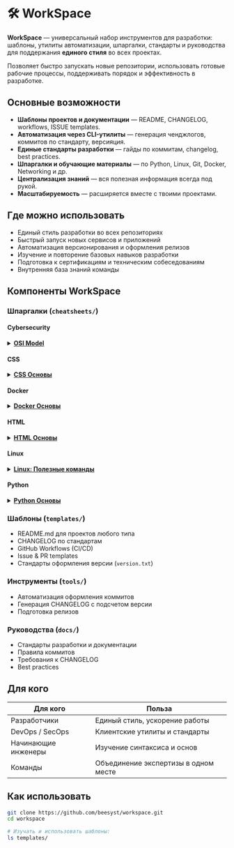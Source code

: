 # 🛠 WorkSpace

**WorkSpace** — универсальный набор инструментов для разработки:
шаблоны, утилиты автоматизации, шпаргалки, стандарты и руководства для поддержания **единого стиля** во всех проектах.

Позволяет быстро запускать новые репозитории, использовать готовые рабочие процессы, поддерживать порядок и эффективность в разработке.

## Основные возможности

* **Шаблоны проектов и документации** — README, CHANGELOG, workflows, ISSUE templates.
* **Автоматизация через CLI-утилиты** — генерация ченджлогов, коммитов по стандарту, версияция.
* **Единые стандарты разработки** — гайды по коммитам, changelog, best practices.
* **Шпаргалки и обучающие материалы** — по Python, Linux, Git, Docker, Networking и др.
* **Централизация знаний** — вся полезная информация всегда под рукой.
* **Масштабируемость** — расширяется вместе с твоими проектами.

## Где можно использовать

* Единый стиль разработки во всех репозиториях
* Быстрый запуск новых сервисов и приложений
* Автоматизация версионирования и оформления релизов
* Изучение и повторение базовых навыков разработки
* Подготовка к сертификациям и техническим собеседованиям
* Внутренняя база знаний команды

## Компоненты WorkSpace

### Шпаргалки (`cheatsheets/`)

#### Cybersecurity
<details>
  <summary><strong><a href="https://github.com/beesyst/workspace/blob/main/cheatsheets/cybersecurity/osi.md">OSI Model</a></strong></summary>
  <ul>
    <li><a href="https://github.com/beesyst/workspace/blob/main/cheatsheets/cybersecurity/osi.md#%D0%9E%D0%B1%D1%89%D0%B0%D1%8F-%D1%81%D1%82%D1%80%D1%83%D0%BA%D1%82%D1%83%D1%80%D0%B0-osi">Общая структура OSI</a></li>
    <li><a href="https://github.com/beesyst/workspace/blob/main/cheatsheets/cybersecurity/osi.md#%D0%A2%D0%B8%D0%BF%D1%8B-%D0%B4%D0%B0%D0%BD%D0%BD%D1%8B%D1%85-pdu">Типы данных (PDU)</a></li>
    <li><a href="https://github.com/beesyst/workspace/blob/main/cheatsheets/cybersecurity/osi.md#%D0%A4%D1%83%D0%BD%D0%BA%D1%86%D0%B8%D0%B8-%D0%B8-%D0%BF%D1%80%D0%B8%D0%BC%D0%B5%D1%80%D1%8B-%D0%BF%D1%80%D0%BE%D1%82%D0%BE%D0%BA%D0%BE%D0%BB%D0%BE%D0%B2-%D0%BF%D0%BE-%D1%83%D1%80%D0%BE%D0%B2%D0%BD%D1%8F%D0%BC">Функции и примеры протоколов по уровням</a></li>
    <li><a href="https://github.com/beesyst/workspace/blob/main/cheatsheets/cybersecurity/osi.md#%D0%A2%D0%B8%D0%BF%D1%8B-%D0%BC%D0%B5%D0%B6%D1%81%D0%B5%D1%82%D0%B5%D0%B2%D1%8B%D1%85-%D1%8D%D0%BA%D1%80%D0%B0%D0%BD%D0%BE%D0%B2-firewall-types-%D0%BF%D0%BE-%D1%83%D1%80%D0%BE%D0%B2%D0%BD%D1%8F%D0%BC-osi">Типы межсетевых экранов по уровням OSI</a></li>
    <li><a href="https://github.com/beesyst/workspace/blob/main/cheatsheets/cybersecurity/osi.md#%D0%90%D1%82%D0%B0%D0%BA%D0%B8-%D0%B8-%D1%83%D0%B3%D1%80%D0%BE%D0%B7%D1%8B-%D0%BF%D0%BE-%D1%83%D1%80%D0%BE%D0%B2%D0%BD%D1%8F%D0%BC-osi">Атаки и угрозы по уровням OSI</a></li>
    <li><a href="https://github.com/beesyst/workspace/blob/main/cheatsheets/cybersecurity/osi.md#%D0%9F%D1%80%D0%BE%D0%B1%D0%BB%D0%B5%D0%BC%D1%8B-%D0%B8-%D0%B4%D0%B8%D0%B0%D0%B3%D0%BD%D0%BE%D1%81%D1%82%D0%B8%D0%BA%D0%B0-troubleshooting">Проблемы и диагностика (Troubleshooting)</a></li>
    <li><a href="https://github.com/beesyst/workspace/blob/main/cheatsheets/cybersecurity/osi.md#%D0%90%D0%BA%D1%82%D0%B8%D0%B2%D0%BD%D0%BE%D1%81%D1%82%D0%B8-%D0%B8-%D1%83%D1%8F%D0%B7%D0%B2%D0%B8%D0%BC%D0%BE%D1%81%D1%82%D0%B8-%D0%BF%D0%BE-%D1%83%D1%80%D0%BE%D0%B2%D0%BD%D1%8F%D0%BC">Активности и уязвимости по уровням</a></li>
    <li><a href="https://github.com/beesyst/workspace/blob/main/cheatsheets/cybersecurity/osi.md#%D0%91%D1%8B%D1%81%D1%82%D1%80%D1%8B%D0%B5-%D0%BA%D0%BE%D0%BC%D0%B0%D0%BD%D0%B4%D1%8B-%D0%B4%D0%BB%D1%8F-%D0%BF%D1%80%D0%BE%D0%B2%D0%B5%D1%80%D0%BA%D0%B8-%D1%81%D0%B5%D1%82%D0%B5%D0%B2%D1%8B%D1%85-%D0%BF%D1%80%D0%BE%D0%B1%D0%BB%D0%B5%D0%BC">Быстрые команды для проверки сетевых проблем</a></li>
  </ul>
</details>

#### CSS

<details>
  <summary><strong><a href="https://github.com/beesyst/workspace/blob/main/cheatsheets/css/css-basics.md">CSS Основы</a></strong></summary>
  <ul>
    <li><a href="https://github.com/beesyst/workspace/blob/main/cheatsheets/css/css-basics.md#%D0%9F%D0%BE%D0%B4%D0%BA%D0%BB%D1%8E%D1%87%D0%B5%D0%BD%D0%B8%D0%B5-%D1%81%D1%82%D0%B8%D0%BB%D0%B5%D0%B9">Подключение стилей</a></li>
    <li><a href="https://github.com/beesyst/workspace/blob/main/cheatsheets/css/css-basics.md#%D0%A1%D0%B5%D0%BB%D0%B5%D0%BA%D1%82%D0%BE%D1%80%D1%8B">Селекторы</a></li>
    <li><a href="https://github.com/beesyst/workspace/blob/main/cheatsheets/css/css-basics.md#%D0%A6%D0%B2%D0%B5%D1%82-%D0%B8-%D1%84%D0%BE%D0%BD">Цвет и фон</a></li>
    <li>
      <a href="https://github.com/beesyst/workspace/blob/main/cheatsheets/css/css-basics.md#%D0%A8%D1%80%D0%B8%D1%84%D1%82%D1%8B">Шрифты</a>
      <ul>
        <li><a href="https://github.com/beesyst/workspace/blob/main/cheatsheets/css/css-basics.md#%D0%9C%D0%BE%D0%B4%D0%B5%D0%BB%D1%8C-%D0%B1%D0%BB%D0%BE%D0%BA%D0%B0">Модель блока</a></li>
      </ul>
    </li>
    <li><a href="https://github.com/beesyst/workspace/blob/main/cheatsheets/css/css-basics.md#%D0%A0%D0%B0%D0%B7%D0%BC%D0%B5%D1%80%D1%8B">Размеры</a></li>
    <li><a href="https://github.com/beesyst/workspace/blob/main/cheatsheets/css/css-basics.md#%D0%93%D1%80%D0%B0%D0%BD%D0%B8%D1%86%D1%8B-%D0%B8-%D1%80%D0%B0%D0%BC%D0%BA%D0%B8">Границы и рамки</a></li>
    <li>
      <a href="https://github.com/beesyst/workspace/blob/main/cheatsheets/css/css-basics.md#%D0%9E%D1%82%D1%81%D1%82%D1%83%D0%BF%D1%8B-%D0%B8-%D0%BF%D0%BE%D0%BB%D1%8F">Отступы и поля</a>
      <ul>
        <li><a href="https://github.com/beesyst/workspace/blob/main/cheatsheets/css/css-basics.md#%D0%9F%D0%BE%D0%BB%D1%8F-%D1%81%D0%BD%D0%B0%D1%80%D1%83%D0%B6%D0%B8">Поля снаружи</a></li>
        <li><a href="https://github.com/beesyst/workspace/blob/main/cheatsheets/css/css-basics.md#%D0%9E%D1%82%D1%81%D1%82%D1%83%D0%BF%D1%8B-%D0%B2%D0%BD%D1%83%D1%82%D1%80%D0%B8">Отступы внутри</a></li>
        <li><a href="https://github.com/beesyst/workspace/blob/main/cheatsheets/css/css-basics.md#%D0%A7%D1%82%D0%BE%D0%B1%D1%8B-%D1%83%D1%87%D0%B8%D1%82%D1%8B%D0%B2%D0%B0%D1%82%D1%8C-%D0%BE%D1%82%D1%81%D1%82%D1%83%D0%BF%D1%8B-%D0%B2-%D1%88%D0%B8%D1%80%D0%B8%D0%BD%D0%B5">Чтобы учитывать отступы в ширине</a></li>
      </ul>
    </li>
    <li>
      <a href="https://github.com/beesyst/workspace/blob/main/cheatsheets/css/css-basics.md#%D0%A1%D0%B5%D1%82%D0%BA%D0%B0-flexbox">Сетка (flexbox)</a>
      <ul>
        <li><a href="https://github.com/beesyst/workspace/blob/main/cheatsheets/css/css-basics.md#css">CSS</a></li>
        <li><a href="https://github.com/beesyst/workspace/blob/main/cheatsheets/css/css-basics.md#html">HTML</a></li>
      </ul>
    </li>
    <li><a href="https://github.com/beesyst/workspace/blob/main/cheatsheets/css/css-basics.md#%D0%9F%D1%80%D0%B8%D0%BC%D0%B5%D1%80-%D0%BA%D0%BD%D0%BE%D0%BF%D0%BA%D0%B8">Пример кнопки</a></li>
    <li><a href="https://github.com/beesyst/workspace/blob/main/cheatsheets/css/css-basics.md#%D0%9F%D1%80%D0%B8%D0%BC%D0%B5%D1%80-%D1%84%D0%BE%D1%80%D0%BC%D1%8B">Пример формы</a></li>
  </ul>
</details>

#### Docker

<details>
  <summary><strong><a href="https://github.com/beesyst/workspace/blob/main/cheatsheets/docker/docker-basics.md">Docker Основы</a></strong></summary>
  <ul>
    <li><a href="https://github.com/beesyst/workspace/blob/main/cheatsheets/docker/docker-basics.md#%D0%A3%D1%81%D1%82%D0%B0%D0%BD%D0%BE%D0%B2%D0%BA%D0%B0-%D0%B8-%D0%B4%D0%BE%D0%BA%D1%83%D0%BC%D0%B5%D0%BD%D1%82%D1%8B">Установка и документы</a></li>
    <li>
      <a href="https://github.com/beesyst/workspace/blob/main/cheatsheets/docker/docker-basics.md#%D0%9E%D0%B1%D1%80%D0%B0%D0%B7%D1%8B-images">Образы (Images)</a>
      <ul>
        <li><a href="https://github.com/beesyst/workspace/blob/main/cheatsheets/docker/docker-basics.md#%D0%A1%D0%BE%D0%B1%D1%80%D0%B0%D1%82%D1%8C-%D0%BE%D0%B1%D1%80%D0%B0%D0%B7-%D0%B8%D0%B7-dockerfile">Собрать образ из Dockerfile</a></li>
        <li><a href="https://github.com/beesyst/workspace/blob/main/cheatsheets/docker/docker-basics.md#%D0%A1%D0%B1%D0%BE%D1%80%D0%BA%D0%B0-%D0%B1%D0%B5%D0%B7-%D0%B8%D1%81%D0%BF%D0%BE%D0%BB%D1%8C%D0%B7%D0%BE%D0%B2%D0%B0%D0%BD%D0%B8%D1%8F-%D0%BA%D1%8D%D1%88%D0%B0">Сборка без использования кэша</a></li>
        <li><a href="https://github.com/beesyst/workspace/blob/main/cheatsheets/docker/docker-basics.md#%D0%A1%D0%BF%D0%B8%D1%81%D0%BE%D0%BA-%D0%BB%D0%BE%D0%BA%D0%B0%D0%BB%D1%8C%D0%BD%D1%8B%D1%85-%D0%BE%D0%B1%D1%80%D0%B0%D0%B7%D0%BE%D0%B2">Список локальных образов</a></li>
        <li><a href="https://github.com/beesyst/workspace/blob/main/cheatsheets/docker/docker-basics.md#%D0%A3%D0%B4%D0%B0%D0%BB%D0%B8%D1%82%D1%8C-%D0%BE%D0%B1%D1%80%D0%B0%D0%B7">Удалить образ</a></li>
        <li><a href="https://github.com/beesyst/workspace/blob/main/cheatsheets/docker/docker-basics.md#%D0%A3%D0%B4%D0%B0%D0%BB%D0%B8%D1%82%D1%8C-%D0%B2%D1%81%D0%B5-%D0%BD%D0%B5%D0%B8%D1%81%D0%BF%D0%BE%D0%BB%D1%8C%D0%B7%D1%83%D0%B5%D0%BC%D1%8B%D0%B5-%D0%BE%D0%B1%D1%80%D0%B0%D0%B7%D1%8B">Удалить все неиспользуемые образы</a></li>
      </ul>
    </li>
    <li>
      <a href="https://github.com/beesyst/workspace/blob/main/cheatsheets/docker/docker-basics.md#docker-hub">Docker Hub</a>
      <ul>
        <li><a href="https://github.com/beesyst/workspace/blob/main/cheatsheets/docker/docker-basics.md#%D0%92%D0%BE%D0%B9%D1%82%D0%B8-%D0%B2-docker-hub">Войти в Docker Hub</a></li>
        <li><a href="https://github.com/beesyst/workspace/blob/main/cheatsheets/docker/docker-basics.md#%D0%9E%D0%BF%D1%83%D0%B1%D0%BB%D0%B8%D0%BA%D0%BE%D0%B2%D0%B0%D1%82%D1%8C-%D0%BE%D0%B1%D1%80%D0%B0%D0%B7">Опубликовать образ</a></li>
        <li><a href="https://github.com/beesyst/workspace/blob/main/cheatsheets/docker/docker-basics.md#%D0%9F%D0%BE%D0%B8%D1%81%D0%BA-%D0%BE%D0%B1%D1%80%D0%B0%D0%B7%D0%B0-%D0%BD%D0%B0-hub">Поиск образа на Hub</a></li>
        <li><a href="https://github.com/beesyst/workspace/blob/main/cheatsheets/docker/docker-basics.md#%D0%A1%D0%BA%D0%B0%D1%87%D0%B0%D1%82%D1%8C-pull-%D0%BE%D0%B1%D1%80%D0%B0%D0%B7">Скачать (pull) образ</a></li>
      </ul>
    </li>
    <li>
      <a href="https://github.com/beesyst/workspace/blob/main/cheatsheets/docker/docker-basics.md#%D0%9E%D0%B1%D1%89%D0%B8%D0%B5-%D0%BA%D0%BE%D0%BC%D0%B0%D0%BD%D0%B4%D1%8B">Общие команды</a>
      <ul>
        <li><a href="https://github.com/beesyst/workspace/blob/main/cheatsheets/docker/docker-basics.md#%D0%97%D0%B0%D0%BF%D1%83%D1%81%D1%82%D0%B8%D1%82%D1%8C-%D0%B4%D0%B5%D0%BC%D0%BE%D0%BD-docker-linux">Запустить демон Docker (Linux)</a></li>
        <li><a href="https://github.com/beesyst/workspace/blob/main/cheatsheets/docker/docker-basics.md#%D0%A1%D0%BF%D1%80%D0%B0%D0%B2%D0%BA%D0%B0-%D0%BF%D0%BE-docker">Справка по Docker</a></li>
        <li><a href="https://github.com/beesyst/workspace/blob/main/cheatsheets/docker/docker-basics.md#%D0%A1%D0%B8%D1%81%D1%82%D0%B5%D0%BC%D0%BD%D0%B0%D1%8F-%D0%B8%D0%BD%D1%84%D0%BE%D1%80%D0%BC%D0%B0%D1%86%D0%B8%D1%8F">Системная информация</a></li>
      </ul>
    </li>
    <li>
      <a href="https://github.com/beesyst/workspace/blob/main/cheatsheets/docker/docker-basics.md#%D0%9A%D0%BE%D0%BD%D1%82%D0%B5%D0%B9%D0%BD%D0%B5%D1%80%D1%8B">Контейнеры</a>
      <ul>
        <li><a href="https://github.com/beesyst/workspace/blob/main/cheatsheets/docker/docker-basics.md#%D0%A1%D0%BE%D0%B7%D0%B4%D0%B0%D1%82%D1%8C-%D0%B8-%D0%B7%D0%B0%D0%BF%D1%83%D1%81%D1%82%D0%B8%D1%82%D1%8C-%D0%BA%D0%BE%D0%BD%D1%82%D0%B5%D0%B9%D0%BD%D0%B5%D1%80-%D0%B8%D0%B7-%D0%BE%D0%B1%D1%80%D0%B0%D0%B7%D0%B0-%D1%81-%D1%81%D0%BE%D0%B1%D1%81%D1%82%D0%B2%D0%B5%D0%BD%D0%BD%D1%8B%D0%BC-%D0%B8%D0%BC%D0%B5%D0%BD%D0%B5%D0%BC">Создать и запустить контейнер из образа с собственным именем</a></li>
        <li><a href="https://github.com/beesyst/workspace/blob/main/cheatsheets/docker/docker-basics.md#%D0%9F%D1%80%D0%BE%D0%B1%D1%80%D0%BE%D1%81%D0%B8%D1%82%D1%8C-%D0%BF%D0%BE%D1%80%D1%82%D1%8B-%D0%BA%D0%BE%D0%BD%D1%82%D0%B5%D0%B9%D0%BD%D0%B5%D1%80%D0%B0-%D0%BD%D0%B0-%D1%85%D0%BE%D1%81%D1%82">Пробросить порты контейнера на хост</a></li>
        <li><a href="https://github.com/beesyst/workspace/blob/main/cheatsheets/docker/docker-basics.md#%D0%97%D0%B0%D0%BF%D1%83%D1%81%D0%BA-%D0%B2-%D1%84%D0%BE%D0%BD%D0%B5-detached">Запуск в фоне (detached)</a></li>
        <li><a href="https://github.com/beesyst/workspace/blob/main/cheatsheets/docker/docker-basics.md#%D0%A1%D1%82%D0%B0%D1%80%D1%82%D1%81%D1%82%D0%BE%D0%BF-%D1%81%D1%83%D1%89%D0%B5%D1%81%D1%82%D0%B2%D1%83%D1%8E%D1%89%D0%B5%D0%B3%D0%BE-%D0%BA%D0%BE%D0%BD%D1%82%D0%B5%D0%B9%D0%BD%D0%B5%D1%80%D0%B0">Старт/стоп существующего контейнера</a></li>
        <li><a href="https://github.com/beesyst/workspace/blob/main/cheatsheets/docker/docker-basics.md#%D0%A3%D0%B4%D0%B0%D0%BB%D0%B8%D1%82%D1%8C-%D0%BE%D1%81%D1%82%D0%B0%D0%BD%D0%BE%D0%B2%D0%BB%D0%B5%D0%BD%D0%BD%D1%8B%D0%B9-%D0%BA%D0%BE%D0%BD%D1%82%D0%B5%D0%B9%D0%BD%D0%B5%D1%80">Удалить остановленный контейнер</a></li>
        <li><a href="https://github.com/beesyst/workspace/blob/main/cheatsheets/docker/docker-basics.md#%D0%9E%D1%82%D0%BA%D1%80%D1%8B%D1%82%D1%8C-shell-%D0%B2%D0%BD%D1%83%D1%82%D1%80%D0%B8-%D1%80%D0%B0%D0%B1%D0%BE%D1%82%D0%B0%D1%8E%D1%89%D0%B5%D0%B3%D0%BE-%D0%BA%D0%BE%D0%BD%D1%82%D0%B5%D0%B9%D0%BD%D0%B5%D1%80%D0%B0">Открыть shell внутри работающего контейнера</a></li>
        <li><a href="https://github.com/beesyst/workspace/blob/main/cheatsheets/docker/docker-basics.md#%D0%9B%D0%BE%D0%B3%D0%B8-%D0%BA%D0%BE%D0%BD%D1%82%D0%B5%D0%B9%D0%BD%D0%B5%D1%80%D0%B0-%D1%81-%E2%80%9C%D0%BF%D0%BE%D0%B4%D0%BF%D0%B8%D1%81%D0%BA%D0%BE%D0%B9%E2%80%9D">Логи контейнера (с “подпиской”)</a></li>
        <li><a href="https://github.com/beesyst/workspace/blob/main/cheatsheets/docker/docker-basics.md#%D0%98%D0%BD%D1%84%D0%BE%D1%80%D0%BC%D0%B0%D1%86%D0%B8%D1%8F-%D0%BE-%D0%BA%D0%BE%D0%BD%D1%82%D0%B5%D0%B9%D0%BD%D0%B5%D1%80%D0%B5">Информация о контейнере</a></li>
        <li><a href="https://github.com/beesyst/workspace/blob/main/cheatsheets/docker/docker-basics.md#%D0%A1%D0%BF%D0%B8%D1%81%D0%BE%D0%BA-%D0%B7%D0%B0%D0%BF%D1%83%D1%89%D0%B5%D0%BD%D0%BD%D1%8B%D1%85-%D0%BA%D0%BE%D0%BD%D1%82%D0%B5%D0%B9%D0%BD%D0%B5%D1%80%D0%BE%D0%B2">Список запущенных контейнеров</a></li>
        <li><a href="https://github.com/beesyst/workspace/blob/main/cheatsheets/docker/docker-basics.md#%D0%A1%D0%BF%D0%B8%D1%81%D0%BE%D0%BA-%D0%B2%D1%81%D0%B5%D1%85-%D0%BA%D0%BE%D0%BD%D1%82%D0%B5%D0%B9%D0%BD%D0%B5%D1%80%D0%BE%D0%B2-%D0%B2%D0%BA%D0%BB%D1%8E%D1%87%D0%B0%D1%8F-%D0%BE%D1%81%D1%82%D0%B0%D0%BD%D0%BE%D0%B2%D0%BB%D0%B5%D0%BD%D0%BD%D1%8B%D0%B5">Список всех контейнеров (включая остановленные)</a></li>
        <li><a href="https://github.com/beesyst/workspace/blob/main/cheatsheets/docker/docker-basics.md#%D0%A1%D1%82%D0%B0%D1%82%D0%B8%D1%81%D1%82%D0%B8%D0%BA%D0%B0-%D0%B8%D1%81%D0%BF%D0%BE%D0%BB%D1%8C%D0%B7%D0%BE%D0%B2%D0%B0%D0%BD%D0%B8%D1%8F-%D1%80%D0%B5%D1%81%D1%83%D1%80%D1%81%D0%BE%D0%B2">Статистика использования ресурсов</a></li>
      </ul>
    </li>
  </ul>
</details>

#### HTML
<details>
  <summary><strong><a href="https://github.com/beesyst/workspace/blob/main/cheatsheets/html/html-basics.md">HTML Основы</a></strong></summary>
  <ul>
    <li><a href="https://github.com/beesyst/workspace/blob/main/cheatsheets/html/html-basics.md#%D0%9C%D0%B8%D0%BD%D0%B8%D0%BC%D0%B0%D0%BB%D1%8C%D0%BD%D1%8B%D0%B9-%D0%B4%D0%BE%D0%BA%D1%83%D0%BC%D0%B5%D0%BD%D1%82">Минимальный документ</a></li>
    <li><a href="https://github.com/beesyst/workspace/blob/main/cheatsheets/html/html-basics.md#%D0%97%D0%B0%D0%B3%D0%BE%D0%BB%D0%BE%D0%B2%D0%BA%D0%B8">Заголовки</a></li>
    <li><a href="https://github.com/beesyst/workspace/blob/main/cheatsheets/html/html-basics.md#%D0%9F%D0%B0%D1%80%D0%B0%D0%B3%D1%80%D0%B0%D1%84%D1%8B">Параграфы</a></li>
    <li><a href="https://github.com/beesyst/workspace/blob/main/cheatsheets/html/html-basics.md#%D0%A4%D0%BE%D1%80%D0%BC%D0%B0%D1%82%D0%B8%D1%80%D0%BE%D0%B2%D0%B0%D0%BD%D0%B8%D0%B5">Форматирование</a></li>
    <li><a href="https://github.com/beesyst/workspace/blob/main/cheatsheets/html/html-basics.md#%D0%A1%D0%BF%D0%B8%D1%81%D0%BA%D0%B8">Списки</a></li>
    <li>
      <a href="https://github.com/beesyst/workspace/blob/main/cheatsheets/html/html-basics.md#%D0%A1%D1%81%D1%8B%D0%BB%D0%BA%D0%B8">Ссылки</a>
      <ul>
        <li><a href="https://github.com/beesyst/workspace/blob/main/cheatsheets/html/html-basics.md#%D0%92%D0%BD%D1%83%D1%82%D1%80%D0%B5%D0%BD%D0%BD%D1%8F%D1%8F">Внутренняя</a></li>
        <li><a href="https://github.com/beesyst/workspace/blob/main/cheatsheets/html/html-basics.md#%D0%92%D0%BD%D0%B5%D1%88%D0%BD%D1%8F%D1%8F">Внешняя</a></li>
        <li><a href="https://github.com/beesyst/workspace/blob/main/cheatsheets/html/html-basics.md#%D0%AF%D0%BA%D0%BE%D1%80%D0%BD%D0%B0%D1%8F">Якорная</a></li>
      </ul>
    </li>
    <li>
      <a href="https://github.com/beesyst/workspace/blob/main/cheatsheets/html/html-basics.md#%D0%A4%D0%BE%D1%80%D0%BC%D1%8B">Формы</a>
      <ul>
        <li><a href="https://github.com/beesyst/workspace/blob/main/cheatsheets/html/html-basics.md#%D0%9C%D0%B8%D0%BD%D0%B8%D0%BC%D0%B0%D0%BB%D1%8C%D0%BD%D0%B0%D1%8F-%D1%84%D0%BE%D1%80%D0%BC%D0%B0">Минимальная форма</a></li>
        <li><a href="https://github.com/beesyst/workspace/blob/main/cheatsheets/html/html-basics.md#%D0%9A%D1%83%D0%B4%D0%B0-%D0%BE%D1%82%D0%BF%D1%80%D0%B0%D0%B2%D0%BB%D1%8F%D1%82%D1%8C">Куда отправлять</a></li>
        <li><a href="https://github.com/beesyst/workspace/blob/main/cheatsheets/html/html-basics.md#%D0%9A%D0%B0%D0%BA-%D0%BE%D1%82%D0%BF%D1%80%D0%B0%D0%B2%D0%BB%D1%8F%D1%82%D1%8C">Как отправлять</a></li>
      </ul>
    </li>
    <li><a href="https://github.com/beesyst/workspace/blob/main/cheatsheets/html/html-basics.md#%D0%9F%D0%BE%D0%BB%D1%8F-%D0%B2%D0%B2%D0%BE%D0%B4%D0%B0-input">Поля ввода <code>input</code></a></li>
    <li><a href="https://github.com/beesyst/workspace/blob/main/cheatsheets/html/html-basics.md#%D0%A2%D0%B8%D0%BF%D1%8B-%D0%BF%D0%BE%D0%BB%D0%B5%D0%B9-input">Типы полей <code>input</code></a></li>
    <li><a href="https://github.com/beesyst/workspace/blob/main/cheatsheets/html/html-basics.md#%D0%A2%D0%B0%D0%B1%D0%BB%D0%B8%D1%86%D1%8B">Таблицы</a></li>
    <li><a href="https://github.com/beesyst/workspace/blob/main/cheatsheets/html/html-basics.md#%D0%A1%D0%B5%D0%BC%D0%B0%D0%BD%D1%82%D0%B8%D1%87%D0%B5%D1%81%D0%BA%D0%B0%D1%8F-%D1%80%D0%B0%D0%B7%D0%BC%D0%B5%D1%82%D0%BA%D0%B0">Семантическая разметка</a></li>
    <li>
      <a href="https://github.com/beesyst/workspace/blob/main/cheatsheets/html/html-basics.md#%D0%9A%D0%B0%D1%80%D1%82%D0%B8%D0%BD%D0%BA%D0%B8">Картинки</a>
      <ul>
        <li><a href="https://github.com/beesyst/workspace/blob/main/cheatsheets/html/html-basics.md#%D0%92%D0%BD%D1%83%D1%82%D1%80%D0%B5%D0%BD%D0%BD%D1%8F%D1%8F-1">Внутренняя</a></li>
        <li><a href="https://github.com/beesyst/workspace/blob/main/cheatsheets/html/html-basics.md#%D0%92%D0%BD%D0%B5%D1%88%D0%BD%D1%8F%D1%8F-1">Внешняя</a></li>
      </ul>
    </li>
    <li><a href="https://github.com/beesyst/workspace/blob/main/cheatsheets/html/html-basics.md#%D0%A0%D0%B0%D0%B7%D0%B4%D0%B5%D0%BB%D0%B8%D1%82%D0%B5%D0%BB%D0%B8">Разделители</a></li>
    <li><a href="https://github.com/beesyst/workspace/blob/main/cheatsheets/html/html-basics.md#%D0%A1%D0%BF%D0%B5%D1%86%D1%81%D0%B8%D0%BC%D0%B2%D0%BE%D0%BB%D1%8B">Спецсимволы</a></li>
  </ul>
</details>

#### Linux
<details>
  <summary><strong><a href="https://github.com/beesyst/workspace/blob/main/cheatsheets/linux/linux-commands.md">Linux: Полезные команды</a></strong></summary>
  <ul>
    <li><a href="https://github.com/beesyst/workspace/blob/main/cheatsheets/linux/linux-commands.md#%D0%9E%D1%81%D0%BD%D0%BE%D0%B2%D0%BD%D1%8B%D0%B5-%D0%BA%D0%BE%D0%BC%D0%B0%D0%BD%D0%B4%D1%8B">Основные команды</a></li>
    <li><a href="https://github.com/beesyst/workspace/blob/main/cheatsheets/linux/linux-commands.md#%D0%9F%D1%80%D0%BE%D1%86%D0%B5%D1%81%D1%81%D1%8B-%D0%B8-%D0%B4%D0%B8%D0%B0%D0%B3%D0%BD%D0%BE%D1%81%D1%82%D0%B8%D0%BA%D0%B0">Процессы и диагностика</a></li>
    <li><a href="https://github.com/beesyst/workspace/blob/main/cheatsheets/linux/linux-commands.md#%D0%A1%D0%B5%D1%82%D1%8C-%D0%B8-%D0%B1%D0%B5%D0%B7%D0%BE%D0%BF%D0%B0%D1%81%D0%BD%D0%BE%D1%81%D1%82%D1%8C">Сеть и безопасность</a></li>
    <li><a href="https://github.com/beesyst/workspace/blob/main/cheatsheets/linux/linux-commands.md#%D0%9A%D0%BE%D0%BD%D1%82%D0%B5%D0%B9%D0%BD%D0%B5%D1%80%D1%8B-docker--podman--kubernetes--cri">Контейнеры</a></li>
    <li><a href="https://github.com/beesyst/workspace/blob/main/cheatsheets/linux/linux-commands.md#%D0%A4%D0%B0%D0%B9%D0%BB%D1%8B-%D0%B8-%D0%BE%D0%BF%D0%B5%D1%80%D0%B0%D1%86%D0%B8%D0%B8">Файлы и операции</a></li>
    <li><a href="https://github.com/beesyst/workspace/blob/main/cheatsheets/linux/linux-commands.md#git-%D0%B8-%D1%80%D0%B0%D0%B7%D1%80%D0%B0%D0%B1%D0%BE%D1%82%D0%BA%D0%B0">Git и разработка</a></li>
    <li><a href="https://github.com/beesyst/workspace/blob/main/cheatsheets/linux/linux-commands.md#%D0%A7%D0%B0%D1%81%D1%82%D0%BE-%D0%B8%D1%81%D0%BF%D0%BE%D0%BB%D1%8C%D0%B7%D1%83%D0%B5%D0%BC%D1%8B%D0%B5-%D1%81%D1%86%D0%B5%D0%BD%D0%B0%D1%80%D0%B8%D0%B8">Часто используемые сценарии</a></li>
  </ul>
</details>

#### Python
<details>
  <summary><strong><a href="cheatsheets/python/python-basics.md">Python Основы</a></strong></summary>
<ul>
<li><a href="cheatsheets/python/python-basics.md#%D0%9F%D0%B5%D1%80%D0%B5%D0%BC%D0%B5%D0%BD%D0%BD%D1%8B%D0%B5-%D0%B8-%D1%82%D0%B8%D0%BF%D1%8B-%D0%B4%D0%B0%D0%BD%D0%BD%D1%8B%D1%85">Переменные и типы данных</a>
  <ul>
    <li><a href="cheatsheets/python/python-basics.md#%D0%9E%D1%81%D0%BD%D0%BE%D0%B2%D0%BD%D1%8B%D0%B5-%D1%82%D0%B8%D0%BF%D1%8B-%D0%B4%D0%B0%D0%BD%D0%BD%D1%8B%D1%85">Основные типы данных</a></li>
    <li><a href="cheatsheets/python/python-basics.md#%D0%9E%D0%BF%D0%B5%D1%80%D0%B0%D1%86%D0%B8%D0%B8-%D1%81-%D1%87%D0%B8%D1%81%D0%BB%D0%B0%D0%BC%D0%B8">Операции с числами</a></li>
    <li><a href="cheatsheets/python/python-basics.md#%D0%9F%D1%80%D0%B5%D0%BE%D0%B1%D1%80%D0%B0%D0%B7%D0%BE%D0%B2%D0%B0%D0%BD%D0%B8%D0%B5-%D1%82%D0%B8%D0%BF%D0%BE%D0%B2">Преобразование типов</a></li>
  </ul>
</li>
<li><a href="cheatsheets/python/python-basics.md#%D0%92%D1%8B%D0%B2%D0%BE%D0%B4">Вывод</a>
  <ul>
    <li><a href="cheatsheets/python/python-basics.md#%D0%9F%D1%80%D0%BE%D1%81%D1%82%D0%BE%D0%B9-%D0%B2%D1%8B%D0%B2%D0%BE%D0%B4">Простой вывод</a></li>
    <li><a href="cheatsheets/python/python-basics.md#%D0%92%D1%8B%D0%B2%D0%BE%D0%B4-%D0%BF%D0%B5%D1%80%D0%B5%D0%BC%D0%B5%D0%BD%D0%BD%D0%BE%D0%B9">Вывод переменной</a></li>
  </ul>
</li>
<li><a href="cheatsheets/python/python-basics.md#%D0%92%D0%B2%D0%BE%D0%B4">Ввод</a>
  <ul>
    <li><a href="cheatsheets/python/python-basics.md#%D0%9F%D0%BE%D0%B4%D1%81%D0%BA%D0%B0%D0%B7%D0%BA%D0%B0-%D0%B4%D0%BB%D1%8F-%D0%B2%D0%B2%D0%BE%D0%B4%D0%B0-%D1%81%D1%82%D1%80%D0%BE%D0%BA%D0%B8">Подсказка для ввода строки</a></li>
    <li><a href="cheatsheets/python/python-basics.md#%D0%9F%D1%80%D0%B5%D0%BE%D0%B1%D1%80%D0%B0%D0%B7%D0%BE%D0%B2%D0%B0%D0%BD%D0%B8%D0%B5-%D0%B2%D0%B2%D0%B5%D0%B4%D0%B5%D0%BD%D0%BD%D1%8B%D1%85-%D1%87%D0%B8%D1%81%D0%B5%D0%BB">Преобразование введенных чисел</a></li>
  </ul>
</li>
<li><a href="cheatsheets/python/python-basics.md#%D0%A1%D1%82%D1%80%D0%BE%D0%BA%D0%B8">Строки</a>
  <ul>
    <li><a href="cheatsheets/python/python-basics.md#%D0%9E%D0%BF%D0%B5%D1%80%D0%B0%D1%86%D0%B8%D0%B8-%D1%81%D0%BE-%D1%81%D1%82%D1%80%D0%BE%D0%BA%D0%B0%D0%BC%D0%B8">Операции со строками</a></li>
    <li><a href="cheatsheets/python/python-basics.md#%D0%A1%D1%80%D0%B5%D0%B7%D1%8B-%D0%B2-%D1%81%D1%82%D1%80%D0%BE%D0%BA%D0%B0%D1%85">Срезы в строках</a></li>
    <li><a href="cheatsheets/python/python-basics.md#%D0%9C%D0%B5%D1%82%D0%BE%D0%B4%D1%8B-%D1%81%D1%82%D1%80%D0%BE%D0%BA">Методы строк</a></li>
  </ul>
</li>
<li><a href="cheatsheets/python/python-basics.md#%D0%A3%D1%81%D0%BB%D0%BE%D0%B2%D0%B8%D1%8F">Условия</a>
  <ul>
    <li><a href="cheatsheets/python/python-basics.md#if-%D1%83%D1%81%D0%BB%D0%BE%D0%B2%D0%B8%D0%B5">If условие</a></li>
    <li><a href="cheatsheets/python/python-basics.md#if--elif--else">If / Elif / Else</a></li>
    <li><a href="cheatsheets/python/python-basics.md#%D0%9E%D0%BF%D0%B5%D1%80%D0%B0%D1%82%D0%BE%D1%80%D1%8B-%D1%81%D1%80%D0%B0%D0%B2%D0%BD%D0%B5%D0%BD%D0%B8%D1%8F">Операторы сравнения</a></li>
    <li><a href="cheatsheets/python/python-basics.md#%D0%A3%D1%81%D0%BB%D0%BE%D0%B2%D0%B8%D1%8F-%D1%81%D0%BE-%D1%81%D0%BF%D0%B8%D1%81%D0%BA%D0%B0%D0%BC%D0%B8">Условия со списками</a></li>
    <li><a href="cheatsheets/python/python-basics.md#%D0%9B%D0%BE%D0%B3%D0%B8%D1%87%D0%B5%D1%81%D0%BA%D0%B8%D0%B5-%D0%BE%D0%BF%D0%B5%D1%80%D0%B0%D1%82%D0%BE%D1%80%D1%8B">Логические операторы</a></li>
  </ul>
</li>
<li><a href="cheatsheets/python/python-basics.md#%D0%A1%D0%BF%D0%B8%D1%81%D0%BA%D0%B8">Списки</a>
  <ul>
    <li><a href="cheatsheets/python/python-basics.md#%D0%9E%D0%BF%D0%B5%D1%80%D0%B0%D1%86%D0%B8%D0%B8-%D0%BD%D0%B0%D0%B4-%D1%81%D0%BF%D0%B8%D1%81%D0%BA%D0%B0%D0%BC%D0%B8">Операции над списками</a></li>
    <li><a href="cheatsheets/python/python-basics.md#%D0%9F%D0%B5%D1%80%D0%B5%D0%BC%D0%B5%D0%BD%D0%BD%D1%8B%D0%B5-%D0%B8-%D0%BC%D0%BD%D0%BE%D0%B3%D0%BE%D1%83%D1%80%D0%BE%D0%B2%D0%BD%D0%B5%D0%B2%D1%8B%D0%B5-%D1%81%D0%BF%D0%B8%D1%81%D0%BA%D0%B8">Переменные и многоуровневые списки</a></li>
    <li><a href="cheatsheets/python/python-basics.md#%D0%A1%D1%80%D0%B5%D0%B7%D1%8B">Срезы</a></li>
    <li><a href="cheatsheets/python/python-basics.md#%D0%9C%D0%B5%D1%82%D0%BE%D0%B4%D1%8B-%D1%81%D0%BF%D0%B8%D1%81%D0%BA%D0%BE%D0%B2">Методы списков</a></li>
    <li><a href="cheatsheets/python/python-basics.md#%D0%9C%D0%B5%D1%82%D0%BE%D0%B4%D1%8B-%D0%BF%D0%BE%D0%B8%D1%81%D0%BA%D0%B0">Методы поиска</a></li>
    <li><a href="cheatsheets/python/python-basics.md#%D0%98%D0%B7%D0%BC%D0%B5%D0%BD%D0%B5%D0%BD%D0%B8%D0%B5-%D0%BF%D0%BE%D1%80%D1%8F%D0%B4%D0%BA%D0%B0">Изменение порядка</a></li>
    <li><a href="cheatsheets/python/python-basics.md#%D0%A3%D0%B4%D0%B0%D0%BB%D0%B5%D0%BD%D0%B8%D0%B5-%D1%8D%D0%BB%D0%B5%D0%BC%D0%B5%D0%BD%D1%82%D0%BE%D0%B2">Удаление элементов</a></li>
  </ul>
</li>
<li><a href="cheatsheets/python/python-basics.md#%D0%A6%D0%B8%D0%BA%D0%BB%D1%8B">Циклы</a>
  <ul>
    <li><a href="cheatsheets/python/python-basics.md#%D0%9F%D0%B5%D1%80%D0%B5%D0%B1%D0%BE%D1%80-%D1%81%D0%BF%D0%B8%D1%81%D0%BA%D0%B0">Перебор списка</a></li>
    <li><a href="cheatsheets/python/python-basics.md#%D0%94%D0%B8%D0%B0%D0%BF%D0%B0%D0%B7%D0%BE%D0%BD-range">Диапазон range()</a></li>
    <li><a href="cheatsheets/python/python-basics.md#%D0%A3%D0%BF%D1%80%D0%B0%D0%B2%D0%BB%D0%B5%D0%BD%D0%B8%D0%B5-%D1%86%D0%B8%D0%BA%D0%BB%D0%B0%D0%BC%D0%B8">Управление циклами</a></li>
  </ul>
</li>
<li><a href="cheatsheets/python/python-basics.md#%D0%A1%D0%BB%D0%BE%D0%B2%D0%B0%D1%80%D0%B8">Словари</a>
  <ul>
    <li><a href="cheatsheets/python/python-basics.md#%D0%9F%D1%80%D0%BE%D1%81%D1%82%D0%BE%D0%B9-%D1%81%D0%BB%D0%BE%D0%B2%D0%B0%D1%80%D1%8C">Простой словарь</a></li>
    <li><a href="cheatsheets/python/python-basics.md#%D0%9F%D0%BE%D0%BB%D1%83%D1%87%D0%B5%D0%BD%D0%B8%D0%B5-%D0%B7%D0%BD%D0%B0%D1%87%D0%B5%D0%BD%D0%B8%D1%8F">Получение значения</a></li>
    <li><a href="cheatsheets/python/python-basics.md#%D0%94%D0%BE%D0%B1%D0%B0%D0%B2%D0%BB%D0%B5%D0%BD%D0%B8%D0%B5-%D0%BD%D0%BE%D0%B2%D0%BE%D0%B9-%D0%BF%D0%B0%D1%80%D1%8B">Добавление новой пары</a></li>
    <li><a href="cheatsheets/python/python-basics.md#%D0%9C%D0%B5%D1%82%D0%BE%D0%B4%D1%8B-%D1%81%D0%BB%D0%BE%D0%B2%D0%B0%D1%80%D0%B5%D0%B9">Методы словарей</a></li>
    <li><a href="cheatsheets/python/python-basics.md#%D0%9E%D0%BF%D0%B5%D1%80%D0%B0%D1%86%D0%B8%D0%B8-%D0%BD%D0%B0%D0%B4-%D1%81%D0%BB%D0%BE%D0%B2%D0%B0%D1%80%D1%8F%D0%BC%D0%B8">Операции над словарями</a></li>
  </ul>
</li>
<li><a href="cheatsheets/python/python-basics.md#%D0%98%D1%82%D0%B5%D1%80%D0%B0%D1%86%D0%B8%D0%B8">Итерации</a>
  <ul>
    <li><a href="cheatsheets/python/python-basics.md#%D0%9F%D0%BE-%D0%BF%D0%B0%D1%80%D0%B0%D0%BC-%D0%BA%D0%BB%D1%8E%D1%87%D0%B7%D0%BD%D0%B0%D1%87%D0%B5%D0%BD%D0%B8%D0%B5">По парам ключ–значение</a></li>
    <li><a href="cheatsheets/python/python-basics.md#%D0%9F%D0%BE-%D0%B2%D1%81%D0%B5%D0%BC-%D0%BA%D0%BB%D1%8E%D1%87%D0%B0%D0%BC">По всем ключам</a></li>
    <li><a href="cheatsheets/python/python-basics.md#%D0%9F%D0%BE-%D0%B7%D0%BD%D0%B0%D1%87%D0%B5%D0%BD%D0%B8%D1%8F%D0%BC">По значениям</a></li>
  </ul>
</li>
</ul>
</details>

### Шаблоны (`templates/`)

* README.md для проектов любого типа
* CHANGELOG по стандартам
* GitHub Workflows (CI/CD)
* Issue & PR templates
* Стандарты оформления версии (`version.txt`)

### Инструменты (`tools/`)

* Автоматизация оформления коммитов
* Генерация CHANGELOG с подсчетом версии
* Подготовка релизов

### Руководства (`docs/`)

* Стандарты разработки и документации
* Правила коммитов
* Требования к CHANGELOG
* Best practices

## Для кого

| Для кого            | Польза                               |
| ------------------- | ------------------------------------ |
| Разработчики        | Единый стиль, ускорение работы       |
| DevOps / SecOps     | Клиентские утилиты и стандарты       |
| Начинающие инженеры | Изучение синтаксиса и основ          |
| Команды             | Объединение экспертизы в одном месте |

## Как использовать

```bash
git clone https://github.com/beesyst/workspace.git
cd workspace

# Изучать и использовать шаблоны:
ls templates/
```

